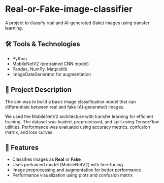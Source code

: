 # Real-or-Fake-image-classifier

A project to classify real and AI-generated (fake) images using transfer learning.

## 🛠 Tools & Technologies
- Python
- MobileNetV2 (pretrained CNN model)
- Pandas, NumPy, Matplotlib
- ImageDataGenerator for augmentation

## 📌 Project Description
The aim was to build a basic image classification model that can differentiate between real and fake (AI-generated) images.

We used the MobileNetV2 architecture with transfer learning for efficient training. The dataset was loaded, preprocessed, and split using TensorFlow utilities. Performance was evaluated using accuracy metrics, confusion matrix, and loss curves.

## 🧪 Features
- Classifies images as **Real** or **Fake**
- Uses pretrained model (MobileNetV2) with fine-tuning
- Image preprocessing and augmentation for better performance
- Performance visualization using plots and confusion matrix
